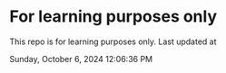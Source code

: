 # For learning purposes only
This repo is for learning purposes only.
Last updated at

Sunday, October 6, 2024 12:06:36 PM

